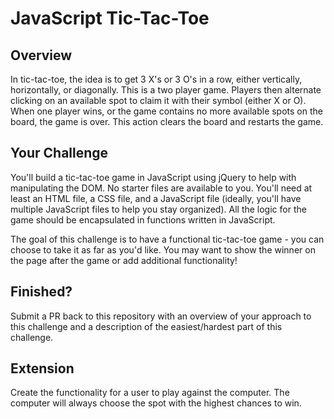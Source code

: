 # JavaScript Tic-Tac-Toe

## Overview

In tic-tac-toe, the idea is to get 3 X's or 3 O's in a row, either vertically, horizontally, or diagonally. This is a two player game. Players then alternate clicking on an available spot to claim it with their symbol (either X or O). When one player wins, or the game contains no more available spots on the board, the game is over. This action clears the board and restarts the game.

## Your Challenge

You'll build a tic-tac-toe game in JavaScript using jQuery to help with manipulating the DOM. No starter files are available to you. You'll need at least an HTML file, a CSS file, and a JavaScript file (ideally, you'll have multiple JavaScript files to help you stay organized). All the logic for the game should be encapsulated in functions written in JavaScript.

The goal of this challenge is to have a functional tic-tac-toe game - you can choose to take it as far as you'd like. You may want to show the winner on the page after the game or add additional functionality! 

## Finished?

Submit a PR back to this repository with an overview of your approach to this challenge and a description of the easiest/hardest part of this challenge.

## Extension

Create the functionality for a user to play against the computer. The computer will always choose the spot with the highest chances to win.
